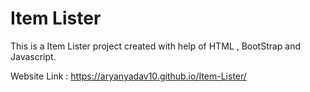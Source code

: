 # Item Lister
 
This is a Item Lister project created with help of HTML , BootStrap and Javascript.

Website Link :  https://aryanyadav10.github.io/Item-Lister/
